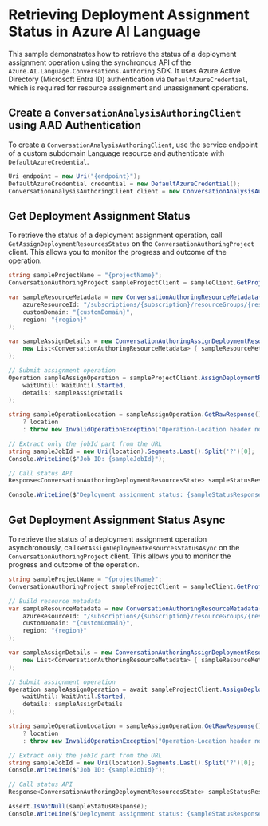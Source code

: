 # Retrieving Deployment Assignment Status in Azure AI Language

This sample demonstrates how to retrieve the status of a deployment assignment operation using the synchronous API of the `Azure.AI.Language.Conversations.Authoring` SDK.
It uses Azure Active Directory (Microsoft Entra ID) authentication via `DefaultAzureCredential`, which is required for resource assignment and unassignment operations.

## Create a `ConversationAnalysisAuthoringClient` using AAD Authentication

To create a `ConversationAnalysisAuthoringClient`, use the service endpoint of a custom subdomain Language resource and authenticate with `DefaultAzureCredential`.

```C# Snippet:AnalyzeConversationAuthoring_CreateWithDefaultAzureCredential
Uri endpoint = new Uri("{endpoint}");
DefaultAzureCredential credential = new DefaultAzureCredential();
ConversationAnalysisAuthoringClient client = new ConversationAnalysisAuthoringClient(endpoint, credential);
```

## Get Deployment Assignment Status

To retrieve the status of a deployment assignment operation, call `GetAssignDeploymentResourcesStatus` on the `ConversationAuthoringProject` client. This allows you to monitor the progress and outcome of the operation.

```C# Snippet:Sample17_ConversationsAuthoring_GetAssignDeploymentResourcesStatus
string sampleProjectName = "{projectName}";
ConversationAuthoringProject sampleProjectClient = sampleClient.GetProject(sampleProjectName);

var sampleResourceMetadata = new ConversationAuthoringResourceMetadata(
    azureResourceId: "/subscriptions/{subscription}/resourceGroups/{resourcegroup}/providers/Microsoft.CognitiveServices/accounts/{sampleAccount}",
    customDomain: "{customDomain}",
    region: "{region}"
);

var sampleAssignDetails = new ConversationAuthoringAssignDeploymentResourcesDetails(
    new List<ConversationAuthoringResourceMetadata> { sampleResourceMetadata }
);

// Submit assignment operation
Operation sampleAssignOperation = sampleProjectClient.AssignDeploymentResources(
    waitUntil: WaitUntil.Started,
    details: sampleAssignDetails
);

string sampleOperationLocation = sampleAssignOperation.GetRawResponse().Headers.TryGetValue("Operation-Location", out var location)
    ? location
    : throw new InvalidOperationException("Operation-Location header not found.");

// Extract only the jobId part from the URL
string sampleJobId = new Uri(location).Segments.Last().Split('?')[0];
Console.WriteLine($"Job ID: {sampleJobId}");

// Call status API
Response<ConversationAuthoringDeploymentResourcesState> sampleStatusResponse = sampleProjectClient.GetAssignDeploymentResourcesStatus(sampleJobId);

Console.WriteLine($"Deployment assignment status: {sampleStatusResponse.Value.Status}");
```

## Get Deployment Assignment Status Async

To retrieve the status of a deployment assignment operation asynchronously, call `GetAssignDeploymentResourcesStatusAsync` on the `ConversationAuthoringProject` client. This allows you to monitor the progress and outcome of the operation.

```C# Snippet:Sample17_ConversationsAuthoring_GetAssignDeploymentResourcesStatusAsync
string sampleProjectName = "{projectName}";
ConversationAuthoringProject sampleProjectClient = sampleClient.GetProject(sampleProjectName);

// Build resource metadata
var sampleResourceMetadata = new ConversationAuthoringResourceMetadata(
    azureResourceId: "/subscriptions/{subscription}/resourceGroups/{resourcegroup}/providers/Microsoft.CognitiveServices/accounts/{sampleAccount}",
    customDomain: "{customDomain}",
    region: "{region}"
);

var sampleAssignDetails = new ConversationAuthoringAssignDeploymentResourcesDetails(
    new List<ConversationAuthoringResourceMetadata> { sampleResourceMetadata }
);

// Submit assignment operation
Operation sampleAssignOperation = await sampleProjectClient.AssignDeploymentResourcesAsync(
    waitUntil: WaitUntil.Started,
    details: sampleAssignDetails
);

string sampleOperationLocation = sampleAssignOperation.GetRawResponse().Headers.TryGetValue("Operation-Location", out string location)
    ? location
    : throw new InvalidOperationException("Operation-Location header not found.");

// Extract only the jobId part from the URL
string sampleJobId = new Uri(location).Segments.Last().Split('?')[0];
Console.WriteLine($"Job ID: {sampleJobId}");

// Call status API
Response<ConversationAuthoringDeploymentResourcesState> sampleStatusResponse = await sampleProjectClient.GetAssignDeploymentResourcesStatusAsync(sampleJobId);

Assert.IsNotNull(sampleStatusResponse);
Console.WriteLine($"Deployment assignment status: {sampleStatusResponse.Value.Status}");
```
